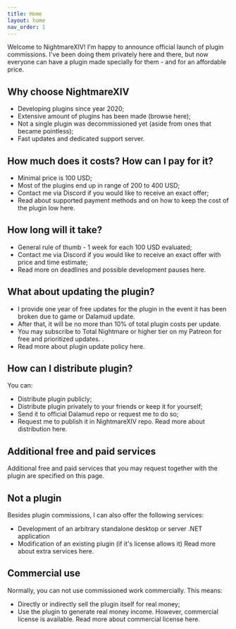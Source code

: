 ```yaml
---
title: Home
layout: home
nav_order: 1
---
```

Welcome to NightmareXIV! I'm happy to announce official launch of plugin commissions. I've been doing them privately here and there, but now everyone can have a plugin made specially for them - and for an affordable price. 

## Why choose NightmareXIV
- Developing plugins since year 2020;
- Extensive amount of plugins has been made (browse here);
- Not a single plugin was decommissioned yet (aside from ones that became pointless);
- Fast updates and dedicated support server.

## How much does it costs? How can I pay for it?
- Minimal price is 100 USD;
- Most of the plugins end up in range of 200 to 400 USD;
- Contact me via Discord if you would like to receive an exact offer;
- Read about supported payment methods and on how to keep the cost of the plugin low here.

## How long will it take?
- General rule of thumb - 1 week for each 100 USD evaluated;
- Contact me via Discord if you would like to receive an exact offer with price and time estimate;
- Read more on deadlines and possible development pauses here.

## What about updating the plugin? 
- I provide one year of free updates for the plugin in the event it has been broken due to game or Dalamud update. 
- After that, it will be no more than 10% of total plugin costs per update. 
- You may subscribe to Total Nightmare or higher tier on my Patreon for free and prioritized updates. .
- Read more about plugin update policy here.

## How can I distribute plugin?
You can:
- Distribute plugin publicly;
- Distribute plugin privately to your friends or keep it for yourself;
- Send it to official Dalamud repo or request me to do so;
- Request me to publish it in NightmareXIV repo.
Read more about distribution here.

## Additional free and paid services
Additional free and paid services that you may request together with the plugin are specified on this page. 

## Not a plugin
Besides plugin commissions, I can also offer the following services:
- Development of an arbitrary standalone desktop or server .NET application
- Modification of an existing plugin (if it's license allows it)
Read more about extra services here.

## Commercial use
Normally, you can not use commissioned work commercially. This means:
- Directly or indirectly sell the plugin itself for real money;
- Use the plugin to generate real money income.
However, commercial license is available. Read more about commercial license here.
